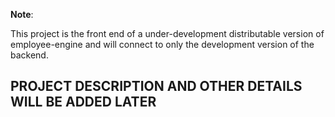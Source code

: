 **Note**:

This project is the front end of a under-development distributable version of employee-engine and will connect to only the development version of the backend.


## PROJECT DESCRIPTION AND OTHER DETAILS WILL BE ADDED LATER ##
